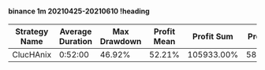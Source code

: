 #### binance 1m 20210425-20210610 !heading
| Strategy Name | Average Duration | Max Drawdown | Profit Mean | Profit Sum | Profit Total | Trade Count | Win Rate |
| ------------- | ---------------- | ------------ | ----------- | ---------- | ------------ | ----------- | -------- |
| ClucHAnix     | 0:52:00          | 46.92%       | 52.21%      | 105933.00% | 58698.00%    | 2029        | 72.40%   |